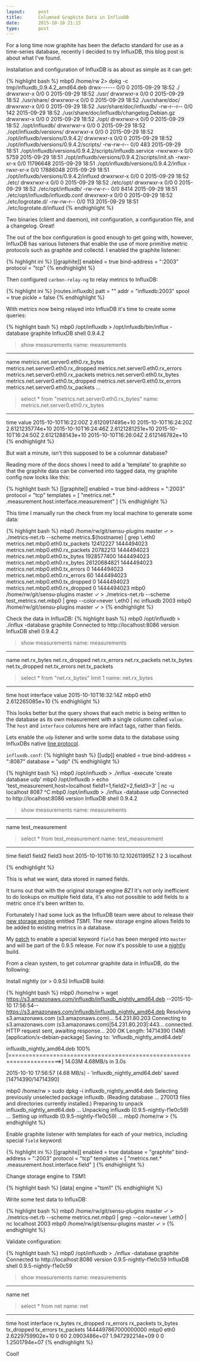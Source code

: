 ```yaml
---
layout:     post
title:      Columned Graphite Data in InfluxDB
date:       2015-10-10 21:15
type:       post
---
```


For a long time now graphite has been the defacto standard for use as a time-series database, recently I decided to try InfluxDB, this blog post is about what I've found.

Installation and configuration of InfluxDB is as about as simple as it can get:

{% highlight bash %}
mbp0 /home/rw 2> dpkg -c tmp/influxdb_0.9.4.2_amd64.deb
drwx------ 0/0               0 2015-09-29 18:52 ./
drwxrwxr-x 0/0               0 2015-09-29 18:52 ./usr/
drwxrwxr-x 0/0               0 2015-09-29 18:52 ./usr/share/
drwxrwxr-x 0/0               0 2015-09-29 18:52 ./usr/share/doc/
drwxrwxr-x 0/0               0 2015-09-29 18:52 ./usr/share/doc/influxdb/
-rw-r--r-- 0/0             142 2015-09-29 18:52 ./usr/share/doc/influxdb/changelog.Debian.gz
drwxrwxr-x 0/0               0 2015-09-29 18:52 ./opt/
drwxrwxr-x 0/0               0 2015-09-29 18:52 ./opt/influxdb/
drwxrwxr-x 0/0               0 2015-09-29 18:52 ./opt/influxdb/versions/
drwxrwxr-x 0/0               0 2015-09-29 18:52 ./opt/influxdb/versions/0.9.4.2/
drwxrwxr-x 0/0               0 2015-09-29 18:52 ./opt/influxdb/versions/0.9.4.2/scripts/
-rw-rw-r-- 0/0             483 2015-09-29 18:51 ./opt/influxdb/versions/0.9.4.2/scripts/influxdb.service
-rwxrwxr-x 0/0            5759 2015-09-29 18:51 ./opt/influxdb/versions/0.9.4.2/scripts/init.sh
-rwxr-xr-x 0/0        11796648 2015-09-29 18:51 ./opt/influxdb/versions/0.9.4.2/influx
-rwxr-xr-x 0/0        17886048 2015-09-29 18:51 ./opt/influxdb/versions/0.9.4.2/influxd
drwxrwxr-x 0/0               0 2015-09-29 18:52 ./etc/
drwxrwxr-x 0/0               0 2015-09-29 18:52 ./etc/opt/
drwxrwxr-x 0/0               0 2015-09-29 18:52 ./etc/opt/influxdb/
-rw-rw-r-- 0/0            8414 2015-09-29 18:51 ./etc/opt/influxdb/influxdb.conf
drwxrwxr-x 0/0               0 2015-09-29 18:52 ./etc/logrotate.d/
-rw-rw-r-- 0/0             113 2015-09-29 18:51 ./etc/logrotate.d/influxd
{% endhighlight %}

Two binaries (client and daemon), init configuration, a configuration file, and a changelog. Great!

The out of the box configuration is good enough to get going with, however, InfluxDB has various listeners that enable the use of more primitive metric protocols such as graphite and collectd. I enabled the graphite listener:

{% highlight ini %}
[[graphite]]
  enabled = true
  bind-address = ":2003"
  protocol = "tcp"
{% endhighlight %}

Then configured `carbon-relay-ng` to relay metrics to InfluxDB:

{% highlight ini %}
[routes.influxdb]
patt = ""
addr = "influxdb:2003"
spool = true
pickle = false
{% endhighlight %}

With metrics now being relayed into InfluxDB it's time to create some queries:

{% highlight bash %}
mbp0 /opt/influxdb > /opt/infuxdb/bin/influx -database graphite
InfluxDB shell 0.9.4.2
> show measurements
name: measurements
------------------
name
metrics.net.server0.eth0.rx_bytes
metrics.net.server0.eth0.rx_dropped
metrics.net.server0.eth0.rx_errors
metrics.net.server0.eth0.rx_packets
metrics.net.server0.eth0.tx_bytes
metrics.net.server0.eth0.tx_dropped
metrics.net.server0.eth0.tx_errors
metrics.net.server0.eth0.tx_packets
...

> select * from "metrics.net.server0.eth0.rx_bytes"
name: metrics.net.server0.eth0.rx_bytes
-----------------------------------------
time                   value
2015-10-10T16:22:00Z   2.6120917495e+10
2015-10-10T16:24:20Z   2.6121235774e+10
2015-10-10T16:24:46Z   2.6121281251e+10
2015-10-10T16:24:50Z   2.6121288143e+10
2015-10-10T16:26:04Z   2.612146782e+10
{% endhighlight %}

But wait a minute, isn't this supposed to be a columnar database?

Reading more of the docs shows I need to add a 'template' to graphite so that the graphite data can be converted into tagged data, my graphite config now looks like this:

{% highlight bash %}
[[graphite]]
  enabled = true
  bind-address = ":2003"
  protocol = "tcp"
  templates = [ "metrics.net.* .measurement.host.interface.measurement" ]
{% endhighlight %}

This time I manually run the check from my local machine to generate some data:

{% highlight bash %}
mbp0 /home/rw/git/sensu-plugins master ✓ > ./metrics-net.rb --scheme metrics.$(hostname) | grep \\.eth0
metrics.net.mbp0.eth0.tx_packets 12412227 1444494023
metrics.net.mbp0.eth0.rx_packets 20782213 1444494023
metrics.net.mbp0.eth0.tx_bytes 1928577400 1444494023
metrics.net.mbp0.eth0.rx_bytes 26120684821 1444494023
metrics.net.mbp0.eth0.tx_errors 0 1444494023
metrics.net.mbp0.eth0.rx_errors 60 1444494023
metrics.net.mbp0.eth0.tx_dropped 0 1444494023
metrics.net.mbp0.eth0.rx_dropped 0 1444494023
mbp0 /home/rw/git/sensu-plugins master ✓ > ./metrics-net.rb --scheme test_metrics.net.mbp0 | grep --color=never \\.eth0 | nc influxdb 2003
mbp0 /home/rw/git/sensu-plugins master ✓ > 
{% endhighlight %}

Check the data in InfluxDB:
{% highlight bash %}
mbp0 /opt/influxdb > ./influx -database graphite
Connected to http://localhost:8086 version 
InfluxDB shell 0.9.4.2
> show measurements
name: measurements
------------------
name
net.rx_bytes
net.rx_dropped
net.rx_errors
net.rx_packets
net.tx_bytes
net.tx_dropped
net.tx_errors
net.tx_packets
> select * from "net.rx_bytes" limit 1
name: net.rx_bytes
------------------
time                   host   interface   value
2015-10-10T16:32:14Z   mbp0   eth0        2.612265085e+10
{% endhighlight %}

This looks better but the query shows that each metric is being written to the database as its own measurement with a single column called `value`. The `host` and `interface` columns here are infact tags, rather than fields.

Lets enable the `udp` listener and write some data to the database using InfluxDBs native [line protocol](https://influxdb.com/docs/v0.9/write_protocols/line.html).

`influxdb.conf`:
{% highlight bash %}
[[udp]]
  enabled = true
  bind-address = ":8087"
  database = "udp"
{% endhighlight %}

{% highlight bash %}
mbp0 /opt/influxdb > ./influx -execute 'create database udp'
mbp0 /opt/influxdb > echo 'test_measurement,host=localhost field1=1,field2=2,field3=3' | nc -u localhost 8087
^C
mbp0 /opt/influxdb > ./influx -database udp
Connected to http://localhost:8086 version 
InfluxDB shell 0.9.4.2
> show measurements
name: measurements
------------------
name
test_measurement

> select * from test_measurement
name: test_measurement
----------------------
time                             field1   field2   field3   host
2015-10-10T16:10:12.102611995Z   1        2        3        localhost

{% endhighlight %}

This is what we want, data stored in named fields.

It turns out that with the original storage engine _BZ1_ it's not only inefficient to do lookups on multiple field data, it's also not possible to add fields to a metric once it's been written to.

Fortunately I had some luck as the InfluxDB team were about to release their [new storage engine](https://influxdb.com/blog/2015/10/07/the_new_influxdb_storage_engine_a_time_structured_merge_tree.html) entitled _TSM1_. The new storage engine allows fields to be added to existing metrics in a database.

My [patch](https://github.com/influxdb/influxdb/commit/6bfb1ff11be733bd4aa70b35f6ccff2a5f02ab12) to enable a special keyword `field` has been merged into `master` and will be part of the 0.9.5 release. For now it's possible to use a [nightly](https://influxdb.com/download/index.html) build.

From a clean system, to get columnar graphite data in InfluxDB, do the following:

Install nightly (or > 0.9.5) InfluxDB build:

{% highlight bash %}
mbp0 /home/rw > wget https://s3.amazonaws.com/influxdb/influxdb_nightly_amd64.deb
--2015-10-10 17:56:54--  https://s3.amazonaws.com/influxdb/influxdb_nightly_amd64.deb
Resolving s3.amazonaws.com (s3.amazonaws.com)... 54.231.80.203
Connecting to s3.amazonaws.com (s3.amazonaws.com)|54.231.80.203|:443... connected.
HTTP request sent, awaiting response... 200 OK
Length: 14714390 (14M) [application/x-debian-package]
Saving to: ‘influxdb_nightly_amd64.deb’

influxdb_nightly_amd64.deb           100%[=====================================================================>]  14.03M  4.68MB/s   in 3.0s   

2015-10-10 17:56:57 (4.68 MB/s) - ‘influxdb_nightly_amd64.deb’ saved [14714390/14714390]

mbp0 /home/rw > sudo dpkg -i influxdb_nightly_amd64.deb
Selecting previously unselected package influxdb.
(Reading database ... 270013 files and directories currently installed.)
Preparing to unpack influxdb_nightly_amd64.deb ...
Unpacking influxdb (0.9.5-nightly-f1e0c59) ...
Setting up influxdb (0.9.5-nightly-f1e0c59) ...
mbp0 /home/rw > 
{% endhighlight %}

Enable graphite listener with templates for each of your metrics, including special `field` keyword:

{% highlight ini %}
[[graphite]]
  enabled = true
  database = "graphite"
  bind-address = ":2003"
  protocol = "tcp"
  templates = [
    "metrics.net.* .measurement.host.interface.field"
  ]
{% endhighlight %}

Change storage engine to _TSM1_:

{% highlight bash %}
[data]
  engine ="tsm1"
{% endhighlight %}

Write some test data to InfluxDB:

{% highlight bash %}
mbp0 /home/rw/git/sensu-plugins master ✓ > ./metrics-net.rb --scheme metrics.net.mbp0 | grep --color=never \\.eth0 | nc localhost 2003
mbp0 /home/rw/git/sensu-plugins master ✓ > 
{% endhighlight %}

Validate configuration:

{% highlight bash %}
mbp0 /opt/influxdb > ./influx -database graphite
Connected to http://localhost:8086 version 0.9.5-nightly-f1e0c59
InfluxDB shell 0.9.5-nightly-f1e0c59
> show measurements
name: measurements
------------------
name
net

> select * from net
name: net
---------
time                host  interface rx_bytes          rx_dropped  rx_errors  rx_packets     tx_bytes         tx_dropped  tx_errors  tx_packets
1444497867000000000 mbp0  eth0      2.6229759902e+10  0           60         2.0903486e+07  1.947292214e+09  0           0          1.2501794e+07
{% endhighlight %}

Cool!
